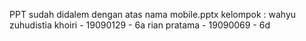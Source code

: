 PPT sudah didalem dengan atas nama mobile.pptx
kelompok :
wahyu zuhudistia khoiri - 19090129 - 6a
rian pratama - 19090069 - 6d
